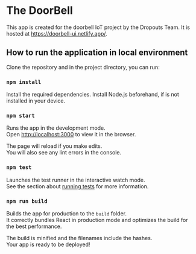 # The DoorBell

This app is created for the doorbell IoT project by the Dropouts Team. It is hosted at https://doorbell-ui.netlify.app/.

## How to run the application in local environment

Clone the repository and in the project directory, you can run:

### `npm install`

Install the required dependencies. Install Node.js beforehand, if is not installed in your device.

### `npm start`

Runs the app in the development mode.\
Open [http://localhost:3000](http://localhost:3000) to view it in the browser.

The page will reload if you make edits.\
You will also see any lint errors in the console.

### `npm test`

Launches the test runner in the interactive watch mode.\
See the section about [running tests](https://facebook.github.io/create-react-app/docs/running-tests) for more information.

### `npm run build`

Builds the app for production to the `build` folder.\
It correctly bundles React in production mode and optimizes the build for the best performance.

The build is minified and the filenames include the hashes.\
Your app is ready to be deployed!
